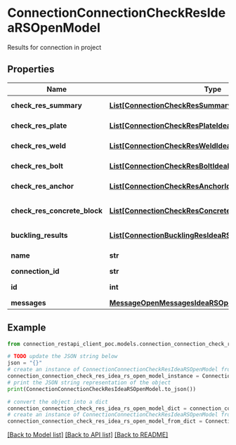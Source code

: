# ConnectionConnectionCheckResIdeaRSOpenModel

Results for connection in project

## Properties

Name | Type | Description | Notes
------------ | ------------- | ------------- | -------------
**check_res_summary** | [**List[ConnectionCheckResSummaryIdeaRSOpenModel]**](ConnectionCheckResSummaryIdeaRSOpenModel.md) | List of CheckResSummary | [optional] 
**check_res_plate** | [**List[ConnectionCheckResPlateIdeaRSOpenModel]**](ConnectionCheckResPlateIdeaRSOpenModel.md) | List of check results for plates | [optional] 
**check_res_weld** | [**List[ConnectionCheckResWeldIdeaRSOpenModel]**](ConnectionCheckResWeldIdeaRSOpenModel.md) | List of check results for welds | [optional] 
**check_res_bolt** | [**List[ConnectionCheckResBoltIdeaRSOpenModel]**](ConnectionCheckResBoltIdeaRSOpenModel.md) | List of check results for bolts | [optional] 
**check_res_anchor** | [**List[ConnectionCheckResAnchorIdeaRSOpenModel]**](ConnectionCheckResAnchorIdeaRSOpenModel.md) | List of check results for anchors | [optional] 
**check_res_concrete_block** | [**List[ConnectionCheckResConcreteBlockIdeaRSOpenModel]**](ConnectionCheckResConcreteBlockIdeaRSOpenModel.md) | List of check results for concrete blocks | [optional] 
**buckling_results** | [**List[ConnectionBucklingResIdeaRSOpenModel]**](ConnectionBucklingResIdeaRSOpenModel.md) | List of results of buckling analysis | [optional] 
**name** | **str** | Name of connection | [optional] 
**connection_id** | **str** | Guid of connection | [optional] 
**id** | **int** | Integer Id of connection | [optional] 
**messages** | [**MessageOpenMessagesIdeaRSOpenModel**](MessageOpenMessagesIdeaRSOpenModel.md) |  | [optional] 

## Example

```python
from connection_restapi_client_poc.models.connection_connection_check_res_idea_rs_open_model import ConnectionConnectionCheckResIdeaRSOpenModel

# TODO update the JSON string below
json = "{}"
# create an instance of ConnectionConnectionCheckResIdeaRSOpenModel from a JSON string
connection_connection_check_res_idea_rs_open_model_instance = ConnectionConnectionCheckResIdeaRSOpenModel.from_json(json)
# print the JSON string representation of the object
print(ConnectionConnectionCheckResIdeaRSOpenModel.to_json())

# convert the object into a dict
connection_connection_check_res_idea_rs_open_model_dict = connection_connection_check_res_idea_rs_open_model_instance.to_dict()
# create an instance of ConnectionConnectionCheckResIdeaRSOpenModel from a dict
connection_connection_check_res_idea_rs_open_model_from_dict = ConnectionConnectionCheckResIdeaRSOpenModel.from_dict(connection_connection_check_res_idea_rs_open_model_dict)
```
[[Back to Model list]](../README.md#documentation-for-models) [[Back to API list]](../README.md#documentation-for-api-endpoints) [[Back to README]](../README.md)


